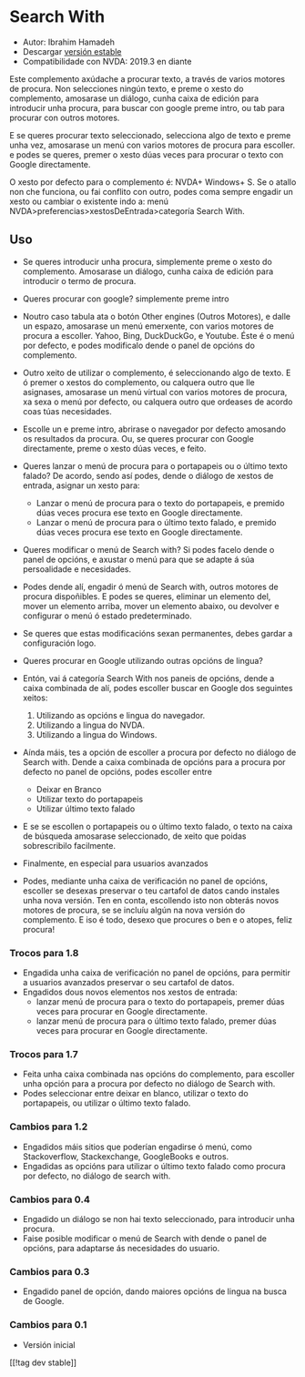 # Search With #

* Autor: Ibrahim Hamadeh
* Descargar [versión estable][1]
* Compatibilidade con NVDA: 2019.3 en diante

Este complemento axúdache a procurar texto, a través de varios motores de
procura. Non selecciones ningún texto, e preme o xesto do complemento,
amosarase un diálogo, cunha caixa de edición para introducir unha procura,
para buscar con google preme intro, ou tab para procurar con outros motores.

E se queres procurar texto seleccionado, selecciona algo de texto e preme
unha vez, amosarase un menú con varios motores de procura para escoller. e
podes se queres, premer o xesto dúas veces para procurar o texto con Google
directamente.

O xesto por defecto para o complemento é: NVDA+ Windows+ S. Se o atallo non che funciona, ou fai conflito con outro, podes coma sempre engadir un xesto ou cambiar o existente indo a: menú NVDA>preferencias>xestosDeEntrada>categoría Search With.

## Uso

* Se queres introducir unha procura, simplemente preme o xesto do
  complemento. Amosarase un diálogo, cunha caixa de edición para introducir
  o termo de procura.
* Queres procurar con google? simplemente preme intro
* Noutro caso tabula ata o botón Other engines (Outros Motores), e dalle un
  espazo, amosarase un menú emerxente, con varios motores de procura a
  escoller. Yahoo, Bing, DuckDuckGo, e Youtube. Éste é o menú por defecto, e
  podes modificalo dende o panel de opcións do complemento.
* Outro xeito de utilizar o complemento, é seleccionando algo de texto. E ó
  premer o xestos do complemento, ou calquera outro que lle asignases,
  amosarase un menú virtual con varios motores de procura, xa sexa o menú
  por defecto, ou calquera outro que ordeases de acordo coas túas
  necesidades.
* Escolle un e preme intro, abrirase o navegador por defecto amosando os
  resultados da procura. Ou, se queres procurar con Google directamente,
  preme o xesto dúas veces, e feito.
* Queres lanzar o menú de procura para o portapapeis ou o último texto
  falado? De acordo, sendo así podes, dende o diálogo de xestos de entrada,
  asignar un xesto para:
    * Lanzar o menú de procura para o texto do portapapeis, e premido dúas
      veces procura ese texto en Google directamente.
    * Lanzar o menú de procura para o último texto falado, e premido dúas
      veces procura ese texto en Google directamente.
* Queres modificar o menú de Search with? Si podes facelo dende o panel de
  opcións, e axustar o menú para que se adapte á súa persoalidade e
  necesidades.
* Podes dende alí, engadir ó menú de Search with, outros motores de procura
  dispoñibles. E podes se queres, eliminar un elemento del, mover un
  elemento arriba, mover un elemento abaixo, ou devolver e configurar o menú
  ó estado predeterminado.
* Se queres que estas modificacións sexan permanentes, debes gardar a
  configuración logo.
* Queres procurar en Google utilizando outras opcións de lingua?
* Entón, vai á categoría Search With nos paneis de opcións, dende a caixa
  combinada de alí, podes escoller buscar en Google dos seguintes xeitos:

    1. Utilizando as opcións e lingua do navegador.
    2. Utilizando a lingua do NVDA.
    3. Utilizando a lingua do Windows.

* Aínda máis, tes a opción de escoller a procura por defecto no diálogo de
  Search with. Dende a caixa combinada de opcións para a procura por defecto
  no panel de opcións, podes escoller entre

    * Deixar en Branco
    * Utilizar texto do portapapeis
    * Utilizar último texto falado

* E se se escollen o portapapeis ou o último texto falado, o texto na caixa
  de búsqueda amosarase seleccionado, de xeito que poidas sobrescribilo
  facilmente.
* Finalmente, en especial para usuarios avanzados
* Podes, mediante unha caixa de verificación no panel de opcións, escoller
  se desexas preservar o teu cartafol de datos cando instales unha nova
  versión. Ten en conta, escollendo isto non obterás novos motores de
  procura, se se incluíu algún na nova versión do complemento.
E iso é todo, desexo que procures o ben e o atopes, feliz procura!

### Trocos para 1.8 ###

* Engadida unha caixa de verificación no panel de opcións, para permitir a
  usuarios avanzados preservar o seu cartafol de datos.
* Engadidos dous novos elementos nos xestos de entrada:
    * lanzar menú de procura para o texto do portapapeis, premer dúas veces
      para procurar en Google directamente.
    * lanzar menú de procura para o último texto falado, premer dúas veces
      para procurar en Google directamente.

### Trocos para 1.7

* Feita unha caixa combinada nas opcións do complemento, para escoller unha
  opción para a procura por defecto no diálogo de Search with.
* Podes seleccionar entre deixar en blanco, utilizar o texto do portapapeis,
  ou utilizar o último texto falado.

### Cambios para 1.2

* Engadidos máis sitios que poderían engadirse ó menú, como Stackoverflow,
  Stackexchange, GoogleBooks e outros.
* Engadidas as opcións para utilizar o último texto falado como procura por
  defecto, no diálogo de search with.

### Cambios para 0.4

* Engadido un diálogo se non hai texto seleccionado, para introducir unha
  procura.
* Faise posible modificar o menú de Search with dende o panel de opcións,
  para adaptarse ás necesidades do usuario.

### Cambios para 0.3

* Engadido panel de opción, dando maiores opcións de lingua na busca de
  Google.

### Cambios para 0.1

* Versión inicial

[[!tag dev stable]]

[1]: https://addons.nvda-project.org/files/get.php?file=searchwith
